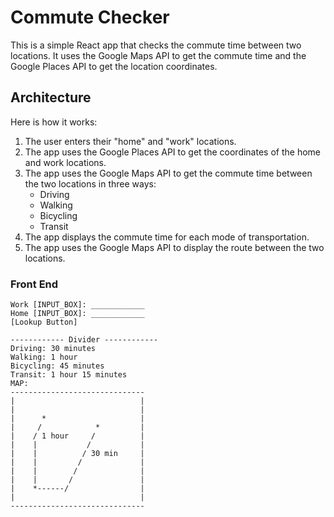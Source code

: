 # Commute Checker 

This is a simple React app that checks the commute time between two locations. It uses the Google Maps API to get the commute time and the Google Places API to get the location coordinates. 

## Architecture

Here is how it works: 

1. The user enters their "home" and "work" locations. 
1. The app uses the Google Places API to get the coordinates of the home and work locations.
1. The app uses the Google Maps API to get the commute time between the two locations in three ways: 
    - Driving
    - Walking
    - Bicycling
    - Transit
1. The app displays the commute time for each mode of transportation.
1. The app uses the Google Maps API to display the route between the two locations.
   

### Front End 

    Work [INPUT_BOX]: ____________
    Home [INPUT_BOX]: ____________
    [Lookup Button]

    ------------ Divider ------------
    Driving: 30 minutes
    Walking: 1 hour
    Bicycling: 45 minutes
    Transit: 1 hour 15 minutes
    MAP:
    ------------------------------
    |                            |
    |                            |
    |      *                     |
    |     /            *         |
    |    / 1 hour     /          |
    |    |           /           |
    |    |          / 30 min     |
    |    |         /             |
    |    |        /              |
    |    |       /               |
    |    *------/                |
    |                            |
    ------------------------------